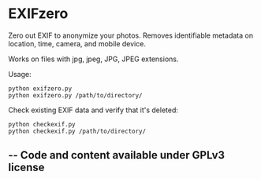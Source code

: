 EXIFzero
========

Zero out EXIF to anonymize your photos. Removes identifiable metadata on location, time, camera, and mobile device.

Works on files with jpg, jpeg, JPG, JPEG extensions.


Usage:

    python exifzero.py
    python exifzero.py /path/to/directory/

Check existing EXIF data and verify that it's deleted:

    python checkexif.py
    python checkexif.py /path/to/directory/

--
Code and content available under GPLv3 license
--
